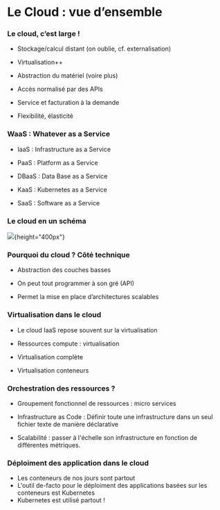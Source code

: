 # Le Cloud : vue d’ensemble

### Le cloud, c’est large !

- Stockage/calcul distant (on oublie, cf. externalisation)

- Virtualisation++

- Abstraction du matériel (voire plus)

- Accès normalisé par des APIs

- Service et facturation à la demande

- Flexibilité, élasticité

### WaaS : Whatever as a Service

- IaaS : Infrastructure as a Service

- PaaS : Platform as a Service

- DBaaS : Data Base as a Service

- KaaS : Kubernetes as a Service

- SaaS : Software as a Service

### Le cloud en un schéma

![](images/cloud.png){height="400px"}

### Pourquoi du cloud ? Côté technique

- Abstraction des couches basses

- On peut tout programmer à son gré (API)

- Permet la mise en place d’architectures scalables

### Virtualisation dans le cloud

- Le cloud IaaS repose souvent sur la virtualisation

- Ressources compute : virtualisation

- Virtualisation complète

- Virtualisation conteneurs


### Orchestration des ressources ?

- Groupement fonctionnel de ressources : micro services

- Infrastructure as Code : Définir toute une infrastructure dans un seul fichier texte de manière déclarative

- Scalabilité : passer à l'échelle son infrastructure en fonction de différentes métriques.


### Déploiment des application dans le cloud
- Les conteneurs de nos jours sont partout
- L'outil de-facto pour le déploiment des applications basées sur les conteneurs est Kubernetes
- Kubernetes est utilisé partout !

